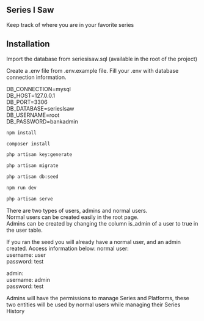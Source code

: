 ## Series I Saw

Keep track of where you are in your favorite series

## Installation

Import the database from seriesisaw.sql (available in the root of the project)

Create a .env file from .env.example file. Fill your .env with database connection information.

DB_CONNECTION=mysql  
DB_HOST=127.0.0.1  
DB_PORT=3306  
DB_DATABASE=seriesIsaw  
DB_USERNAME=root  
DB_PASSWORD=bankadmin  

```bash
npm install

composer install

php artisan key:generate

php artisan migrate

php artisan db:seed

npm run dev

php artisan serve
```

There are two types of users, admins and normal users.  
Normal users can be created easily in the root page.  
Admins can be created by changing the column is_admin of a user to true in the user table.

If you ran the seed you will already have a normal user, and an admin created. Access information below:
normal user:  
username: user  
password: test  

admin:  
username: admin  
password: test  

Admins will have the permissions to manage Series and Platforms, these two entities will be used by normal users while managing their Series History



